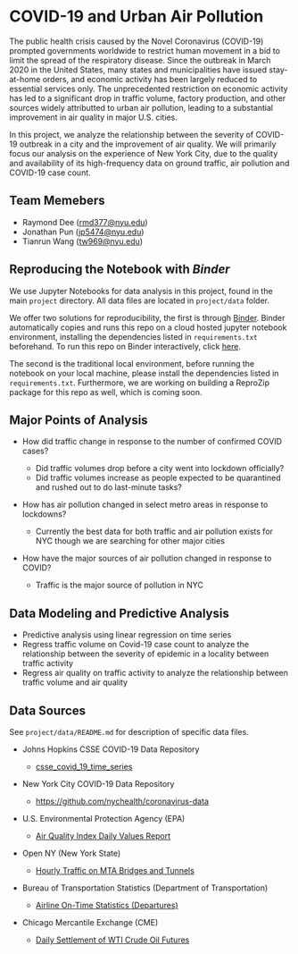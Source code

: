 # COVID-19 and Urban Air Pollution
The public health crisis caused by the Novel Coronavirus (COVID-19) prompted governments worldwide to restrict human movement in a bid to limit the spread of the respiratory disease. Since the outbreak in March 2020 in the United States, many states and municipalities have issued stay-at-home orders, and economic activity has been largely reduced to essential services only. The unprecedented restriction on economic activity has led to a significant drop in traffic volume, factory production, and other sources widely attributted to urban air pollution, leading to a substantial improvement in air quality in major U.S. cities.

In this project, we analyze the relationship between the severity of COVID-19 outbreak in a city and the improvement of air quality. We will primarily focus our analysis on the experience of New York City, due to the quality and availability of its high-frequency data on ground traffic, air pollution and COVID-19 case count.


## Team Memebers
- Raymond Dee (rmd377@nyu.edu)
- Jonathan Pun (jp5474@nyu.edu)
- Tianrun Wang (tw969@nyu.edu)


## Reproducing the Notebook with ***Binder***
We use Jupyter Notebooks for data analysis in this project, found in the main `project` directory. All data files are located in `project/data` folder.

We offer two solutions for reproducibility, the first is through [Binder](https://mybinder.org/). Binder automatically copies and runs this repo on a cloud hosted jupyter notebook environment, installing the dependencies listed in `requirements.txt` beforehand. To run this repo on Binder interactively, click [here](https://hub.gke.mybinder.org/user/tianrunw-big-data-air-pollution-mo5slu43/tree).

The second is the traditional local environment, before running the notebook on your local machine, please install the dependencies listed in `requirements.txt`. Furthermore, we are working on building a ReproZip package for this repo as well, which is coming soon.


## Major Points of Analysis
- How did traffic change in response to the number of confirmed COVID cases?
    - Did traffic volumes drop before a city went into lockdown officially?
    - Did traffic volumes increase as people expected to be quarantined and rushed out to do last-minute tasks?

- How has air pollution changed in select metro areas in response to lockdowns?
    - Currently the best data for both traffic and air pollution exists for NYC though we are searching for other major cities

- How have the major sources of air pollution changed in response to COVID?
    - Traffic is the major source of pollution in NYC


## Data Modeling and Predictive Analysis
- Predictive analysis using linear regression on time series
- Regress traffic volume on Covid-19 case count to analyze the relationship between the severity of epidemic in a locality between traffic activity
- Regress air quality on traffic activity to analyze the relationship between traffic volume and air quality


## Data Sources
See `project/data/README.md` for description of specific data files.

- Johns Hopkins CSSE COVID-19 Data Repository
    - [csse_covid_19_time_series](https://github.com/CSSEGISandData/COVID-19/tree/master/csse_covid_19_data/csse_covid_19_time_series)

- New York City COVID-19 Data Repository
    - https://github.com/nychealth/coronavirus-data

- U.S. Environmental Protection Agency (EPA)
    - [Air Quality Index Daily Values Report](https://www.epa.gov/outdoor-air-quality-data/air-quality-index-daily-values-report)

- Open NY (New York State)
    - [Hourly Traffic on MTA Bridges and Tunnels](https://data.ny.gov/Transportation/Hourly-Traffic-on-Metropolitan-Transportation-Auth/qzve-kjga)

- Bureau of Transportation Statistics (Department of Transportation)
    - [Airline On-Time Statistics (Departures)](https://www.transtats.bts.gov/ONTIME/Departures.aspx)

- Chicago Mercantile Exchange (CME)
    - [Daily Settlement of WTI Crude Oil Futures](https://www.cmegroup.com/trading/energy/crude-oil/light-sweet-crude.html)
